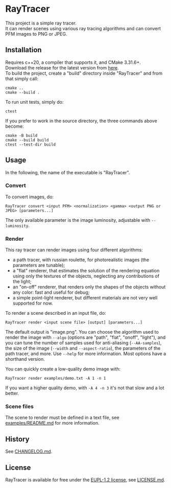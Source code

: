 # RayTracer
This project is a simple ray tracer.\
It can render scenes using various ray tracing algorithms and can convert PFM images to PNG or JPEG.

## Installation
Requires c++20, a compiler that supports it, and CMake 3.31.6+.\
Download the release for the latest version from [here](https://github.com/Enrico-Carissimi/RayTracer/releases).\
To build the project, create a "build" directory inside "RayTracer" and from that simply call:
```
cmake ..
cmake --build .
```
To run unit tests, simply do:
```
ctest
```
If you prefer to work in the source directory, the three commands above become:
```
cmake -B build
cmake --build build
ctest --test-dir build
```

## Usage
In the following, the name of the executable is "RayTracer".
### Convert
To convert images, do:
```
RayTracer convert <input PFM> <normalization> <gamma> <output PNG or JPEG> [parameters...]
```
The only available parameter is the image luminosity, adjustable with `--luminosity`.

### Render
This ray tracer can render images using four different algorithms:
- a path tracer, with russian roulette, for photorealistic images (the parameters are tunable);
- a "flat" renderer, that estimates the solution of the rendering equation using only the textures of the objects, neglecting any contributions of the light;
- an "on-off" renderer, that renders only the shapes of the objects without any color: fast and useful for debug;
- a simple point-light renderer, but different materials are not very well supported for now.

To render a scene described in an input file, do:
```
RayTracer render <input scene file> [output] [parameters...]
```
The default output is "image.png". You can choose the algorithm used to render the image with `--algo` (options are "path", "flat", "onoff", "light"), and you can tune the number of samples used for anti-aliasing (`--AA-samples`), the size of the image (`--width` and `--aspect-ratio`), the parameters of the path tracer, and more. Use `--help` for more information. Most options have a shorthand version.

You can quickly create a low-quality demo image with:
```
RayTracer render examples/demo.txt -A 1 -n 1 
```
If you want a higher quality demo, with `-A 4 -n 3` it's not that slow and a lot better.

### Scene files
The scene to render must be defined in a text file, see [examples/README.md](https://github.com/Enrico-Carissimi/RayTracer/blob/main/examples/README.md) for more information.

## History
See [CHANGELOG.md](https://github.com/Enrico-Carissimi/RayTracer/blob/main/CHANGELOG.md).

## License
RayTracer is available for free under the [EUPL-1.2 license](https://eupl.eu/), see [LICENSE.md](https://github.com/Enrico-Carissimi/RayTracer/blob/main/LICENSE.md).
